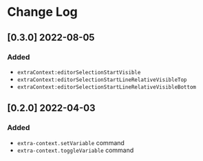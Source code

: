 # Change Log

## [0.3.0] 2022-08-05
### Added
- `extraContext:editorSelectionStartVisible`
- `extraContext:editorSelectionStartLineRelativeVisibleTop`
- `extraContext:editorSelectionStartLineRelativeVisibleBottom`

## [0.2.0] 2022-04-03
### Added
- `extra-context.setVariable` command
- `extra-context.toggleVariable` command
